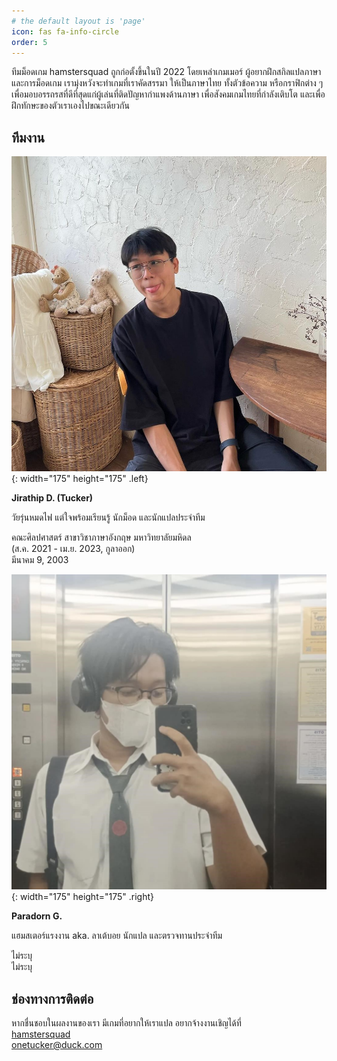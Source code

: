 ```yaml
---
# the default layout is 'page'
icon: fas fa-info-circle
order: 5
---
```


ทีมม็อดเกม hamstersquad ถูกก่อตั้งขึ้นในปี 2022 โดยเหล่าเกมเมอร์ ผู้อยากฝึกสกิลแปลภาษา และการม็อดเกม เรามุ่งหวังจะทำเกมที่เราคัดสรรมา ให้เป็นภาษาไทย ทั้งตัวข้อความ หรือกราฟิกต่าง ๆ เพื่อมอบอรรถรสที่ดีที่สุดแก่ผู้เล่นที่ติดปัญหากำแพงด้านภาษา เพื่อสังคมเกมไทยที่กำลังเติบโต และเพื่อฝึกทักษะของตัวเราเองไปขณะเดียวกัน

## ทีมงาน

![JD](../assets/img/pfp/jd.jpg){: width="175" height="175" .left}

**Jirathip D. (Tucker)**

วัยรุ่นหมดไฟ แต่ใจพร้อมเรียนรู้ นักม็อด และนักแปลประจำทีม

<i class="fa-solid fa-graduation-cap"></i> คณะศิลปศาสตร์ สาขาวิชาภาษาอังกฤษ มหาวิทยาลัยมหิดล  
(ส.ค. 2021 - เม.ย. 2023, กูลาออก)  
<i class="fa-solid fa-cake-candles"></i> มีนาคม 9, 2003  
  
  
![PG](../assets/img/pfp/pg.jpg){: width="175" height="175" .right}
  
  
**Paradorn G.**

แฮมสเตอร์แรงงาน aka. ลาเต้บอย นักแปล และตรวจทานประจำทีม

<i class="fa-solid fa-graduation-cap"></i> ไม่ระบุ  
<i class="fa-solid fa-cake-candles"></i> ไม่ระบุ

## ช่องทางการติดต่อ

หากชื่นชอบในผลงานของเรา มีเกมที่อยากให้เราแปล อยากจ้างงานเชิญได้ที่  
<i class="fa-brands fa-square-facebook"></i> [hamstersquad](https://www.facebook.com/onehamstersquad/)  
<i class="fa-solid fa-envelope"></i> <onetucker@duck.com>